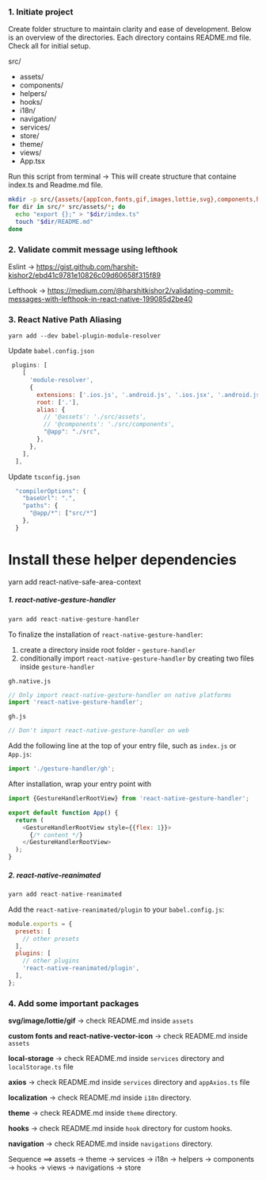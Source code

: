 ### 1. Initiate project
Create folder structure to maintain clarity and ease of development. Below is an overview of the directories. Each directory contains README.md file. Check all for initial setup.

src/
  - assets/
  - components/
  - helpers/
  - hooks/
  - i18n/
  - navigation/
  - services/
  - store/
  - theme/
  - views/
  - App.tsx

Run this script from terminal -> This will create structure that containe index.ts and Readme.md file.

```bash
mkdir -p src/{assets/{appIcon,fonts,gif,images,lottie,svg},components,helpers,hooks,i18n,navigation,services,store,theme,views} &&
for dir in src/* src/assets/*; do
  echo "export {};" > "$dir/index.ts"
  touch "$dir/README.md"
done
```


### 2. Validate commit message using lefthook

Eslint -> https://gist.github.com/harshit-kishor2/ebd41c9781e10826c09d60658f315f89

Lefthook ->  https://medium.com/@harshitkishor2/validating-commit-messages-with-lefthook-in-react-native-199085d2be40


### 3. React Native Path Aliasing

    yarn add --dev babel-plugin-module-resolver

Update `babel.config.json`

```javascript
 plugins: [
    [
      'module-resolver',
      {
        extensions: ['.ios.js', '.android.js', '.ios.jsx', '.android.jsx', '.js', '.jsx', '.json', '.ts', '.tsx'],
        root: ['.'],
        alias: {
          // '@assets': './src/assets',
          // '@components': './src/components',
          "@app": "./src",
        },
      },
    ],
  ],
```

Update `tsconfig.json`

```javascript
  "compilerOptions": {
    "baseUrl": ".",
    "paths": {
      "@app/*": ["src/*"]
    },
  }
```


# Install these helper dependencies

yarn add react-native-safe-area-context

##### 1. react-native-gesture-handler

```javascript
yarn add react-native-gesture-handler
```

To finalize the installation of `react-native-gesture-handler`:
 1. create a directory inside root folder - `gesture-handler`
 2. conditionally import `react-native-gesture-handler` by creating two files inside `gesture-handler`

`gh.native.js`

```javascript
// Only import react-native-gesture-handler on native platforms
import 'react-native-gesture-handler';
```

`gh.js`

```javascript
// Don't import react-native-gesture-handler on web
```

Add the following line at the top of your entry file, such as `index.js` or `App.js`:

```javascript
import './gesture-handler/gh';
```

After installation, wrap your entry point with <GestureHandlerRootView>

```javascript
import {GestureHandlerRootView} from 'react-native-gesture-handler';

export default function App() {
  return (
    <GestureHandlerRootView style={{flex: 1}}>
      {/* content */}
    </GestureHandlerRootView>
  );
}
```

##### 2. react-native-reanimated

```javascript
yarn add react-native-reanimated
```

Add the `react-native-reanimated/plugin` to your `babel.config.js`:

```javascript
module.exports = {
  presets: [
    // other presets
  ],
  plugins: [
    // other plugins
    'react-native-reanimated/plugin',
  ],
};
```



### 4. Add some important packages

**svg/image/lottie/gif** -> check README.md inside `assets`

**custom fonts and react-native-vector-icon** -> check README.md inside `assets`

**local-storage** -> check README.md inside `services` directory and `localStorage.ts` file

**axios** -> check README.md inside `services` directory and `appAxios.ts` file

**localization** -> check README.md inside `i18n` directory.

**theme** -> check README.md inside `theme` directory.

**hooks** -> check README.md inside `hook` directory for custom hooks.

**navigation** -> check README.md inside `navigations` directory.

Sequence ==> assets -> theme -> services -> i18n -> helpers -> components -> hooks -> views -> navigations -> store
